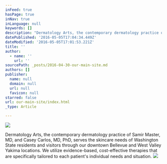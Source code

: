 ```yaml
---
inFeed: true
hasPage: true
inNav: true
inLanguage: null
keywords: []
description: "Dermatology Arts, the contemporary dermatology practice of Samir Master, MD, and Casey Carlos, MD, PhD, serves the skincare needs of Washington State residents and visitors through our downtown Bellevue and West Valley Yakima locations. We utilize evidence-based, cost-effective therapies that are specifically tailored to each patient's individual needs and situation."
datePublished: '2016-05-05T17:04:34.449Z'
dateModified: '2016-05-05T17:01:53.221Z'
title: ''
author:
  - name: ''
    url: ''
sourcePath: _posts/2016-04-30-our-main-site.md
authors: []
publisher:
  name: null
  domain: null
  url: null
  favicon: null
starred: false
url: our-main-site/index.html
_type: Article

---
```

![](https://the-grid-user-content.s3-us-west-2.amazonaws.com/b025c8ad-7bc1-4cc4-aba9-7dd52e13879f.jpg)

Dermatology Arts, the contemporary dermatology practice of Samir Master, MD, and Casey Carlos, MD, PhD, serves the skincare needs of Washington State residents and visitors through our downtown Bellevue and West Valley Yakima locations. We utilize evidence-based, cost-effective therapies that are specifically tailored to each patient's individual needs and situation.
![](https://the-grid-user-content.s3-us-west-2.amazonaws.com/ab612bef-786e-48bb-8167-02bd982732a2.jpg)